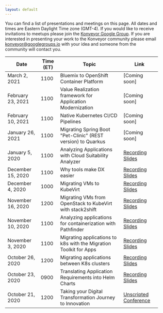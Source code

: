 ```yaml
---
layout: default
---
```


You can find a list of presentations and meetings on this page. All dates and times are Eastern Daylight Time zone (GMT-4). If you would like to receive invitations to meetups please join the [Konveyor Google Group](https://groups.google.com/g/konveyorio). If you are interested in presenting your work to the Konveyor community please email [konveyor@googlegroups.io](mailto:konveyor@googlegroups.io) with your idea and someone from the community will contact you.


| Date               |     Time (ET)  |  Topic    |   Link    | 
| ------------------ | --------------- | ----------- | ----------- |
| March 2, 2021    | 1100            |  Bluemix to OpenShift Container Platform | [Coming soon]|
| February 23, 2021    | 1100            | Value Realization framework for Application Modernization | [Coming soon] |
| February 10, 2021    | 1100            | Native Kubernetes CI/CD Pipelines | [Coming soon] |
| January 26, 2021    | 1100            | Migrating Spring Boot "Pet-Clinic" (REST version) to Quarkus | [Coming soon] |
| January 5, 2020    | 1100            | Analyzing Applications with Cloud Suitability Analyzer | [Recording](https://youtu.be/XiR_MdUAyJI) [Slides](https://drive.google.com/file/d/1-QjxJ5T9iHcekSKQi5VUQgn-nA5Hxsq5/view?usp=sharing) |
| December 15, 2020  | 1100            | Why tools make DX easier | [Recording](https://youtu.be/hMxNNOdaJj0) [Slides](https://docs.google.com/presentation/d/1ftOR0eZpIuk5JfI8isT_H-zoidcl6x9jTrQKahNMd8Y/edit?usp=sharing) |
| December 4, 2020   | 1000            | Migrating VMs to KubeVirt | [Recording](https://youtu.be/RnoIP3QjHww) [Slides](https://docs.google.com/presentation/d/1RITs5brNf0KVvTcgATObcaPNCNV5_kQM-vPmQld13no/edit?usp=sharing) | 
| November 16, 2020  | 1200            | Migrating VMs from OpenStack to KubeVirt with stack2shift | [Recording](https://youtu.be/3Qk7-YDDKvQ) [Slides](https://docs.google.com/presentation/d/1cQeO0Xp-bz5JZpthP_TSu0dA_fT6miidibdHUCMClyY/edit?usp=sharing) |
| November 10, 2020  | 1100            | Analyzing applications for containerization with Pathfinder | [Recording](https://youtu.be/CWokTMG0gAA) [Slides](https://docs.google.com/presentation/d/1-s-qrlR3FgRniWq2bPt94b9fChKDfCFsS0vccfxPnw4/edit?usp=sharing) |
| November 3, 2020   | 1100            | Migrating applications to k8s with the Migration Toolkit for Apps | [Recording](https://www.youtube.com/watch?v=6CWes03Y6Oo&list=PL4aUFFbk56EOZSPuGGXCaj0r8Q3HN5V0M&index=3) [Slides](https://docs.google.com/presentation/d/1te2-prbnzUrA7TKUKTr8yZF8PpIfUb_yJhXLTJmoYfQ/edit?usp=sharing) |
| October 26, 2020   | 1200            | Migrating applications between K8s clusters | [Recording](https://www.youtube.com/watch?v=4RjeokcTr8M&list=PL4aUFFbk56EOZSPuGGXCaj0r8Q3HN5V0M&index=1) [Slides](https://docs.google.com/presentation/d/1uOUsUCqiBpgq-54yg0qkc7JYeCB3X-4cd4f7qy4cYGI/edit#slide=id.p)  |
| October 23, 2020   | 0900            | Translating Application Requirements into Helm Charts | [Recording](https://www.youtube.com/watch?v=D7S7Nl8IQZE&list=PL4aUFFbk56EOZSPuGGXCaj0r8Q3HN5V0M&index=2) [Slides](https://docs.google.com/presentation/d/1BN5__zvVlmBc47Jv1IMBi1IwT-AMSq-c5oUkz8srhFg/edit?usp=sharing) |
| October 21, 2020   | 1200            | Taking your Digital Transformation Journey to Innovation | [Unscripted Conference](https://www.unscriptedconf.io/)  |


